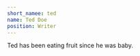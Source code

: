 ```yaml
---
short_namee: ted
name: Ted Doe
position: Writer
---
```

Ted has been eating fruit since he was baby.